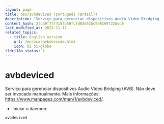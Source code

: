 ```yaml
---
layout: page
title: osx/avbdeviced (português (Brasil))
description: "Serviço para gerenciar dispositivos Audio Video Bridging (AVB)."
content_hash: 3fca9f7ff415fb50fcfd03d42bc9e8109f22bcd6
last_modified_at: 2023-11-12
related_topics:
  - title: English version
    url: /en/osx/avbdeviced.html
    icon: bi bi-globe
tldri18n_status: 2
---
```

# avbdeviced

Serviço para gerenciar dispositivos Audio Video Bridging (AVB).
Não deve ser invocado manualmente.
Mais informações: <https://www.manpagez.com/man/1/avbdeviced/>.

- Iniciar o daemon:

`avbdeviced`
